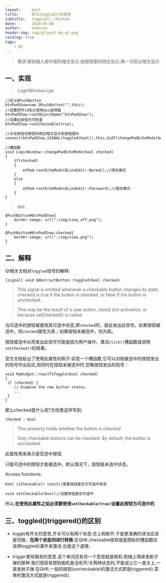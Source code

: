 ```yaml
---
layout:     post
title:      QT之toggled()的使用
subtitle:   toggled(),checked
date:       2020-05-08
author:     wukurua
header-img: img/qt/post-bg-qt.png
catalog: true
tags:
    - Qt
---
```


> 需求:密码输入框中密码暗文显示,按按钮密码明文显示,再一次则又暗文显示

## 一、实现 ##


>LoginWindow.cpp

	//定义QPushButton
    btnPwdShow=new QPushButton("",this);
	//设置控件id名以使用qss选择器
    btnPwdShow->setObjectName("btnPwdShow");
	//设置此按钮为可检查
    btnPwdShow->setCheckable(true);

	//点击按钮切换密码明文暗文显示和按钮图片
	connect(btnPwdShow,SIGNAL(toggled(bool)),this,SLOT(changePwdEchoMode(bool)));

	//槽函数
	void LoginWindow::changePwdEchoMode(bool checked)
	{
	    if(checked)
	    {
	        etPwd->setEchoMode(QLineEdit::Normal);//明文模式
	    }
	    else
	    {
	        etPwd->setEchoMode(QLineEdit::Password);//暗文模式
	    }
	}

>qss

	QPushButton#btnPwdShow{
	    border-image: url(":/img/view_off.png");
	}
	
	QPushButton#btnPwdShow:checked{
	    border-image: url(":/img/view.png");
	}

## 二、解释 ##
Qt相关文档对`toggled`信号的解释:

	[signal] void QAbstractButton::toggled(bool checked)

>This signal is emitted whenever a checkable button changes its state. checked is true if the button is checked, or false if the button is unchecked.
>
>This may be the result of a user action, click() slot activation, or because setChecked() is called.

当可选中的按钮被更改其可选中状态,即`checked`时，就会发出此信号。如果按钮被选中，则`checked`属性为真；如果按钮未被选中，则为假。

按钮被选中从而发出此信号可能是因为用户操作、激活`click()`槽函数或调用`setChecked()`的结果。

官方文档给出了使用此属性的例子:实现一个槽函数,它可以对刚被选中的按钮发出的信号作出反应,但同时在按钮未被选中时,忽略按钮发出的信号：

	void MyWidget::reactToToggle(bool checked)
	{
	 if (checked) {
	    // Examine the new button states.
	    ...
	 }
	}

那么checked是什么呢?文档里这样写到:

`checked : bool`

>This property holds whether the button is checked
>
>Only checkable buttons can be checked. By default, the button is unchecked.

此属性用来表示是否选中按钮.

只能可选中的按钮才能被选中。默认情况下，按钮是未选中状态。

Access functions:

	bool isCheckable() const//查看按钮是否为可选中状态
	
	void setCheckable(bool)//设置按钮是否可选中

所以,**在使用此属性之前必须要使用`setCheckable(true)`设置此按钮为可选中的**.


## 三、toggled()triggered()的区别 ##

- toggle有开关的意思,开关可以有两个状态:合上和断开.于是更准确的译法应该是切换，**在两个状态间进行转换**.在Qt中,checkable按钮或是图标的槽函数应该用toggled()事件来激活,也是这个道理..

- trigger更有触发的意思.这个单词还有另一个意思就是板机.枪械上用来发射子弹的那种.我们很容易想到板机是没有开/关两种状态的,不能说让它一直关上,一直发射子弹.在Qt中,一般的按钮(uncheckable)的激活方式即是triggered().菜单的激活方式就是triggered().